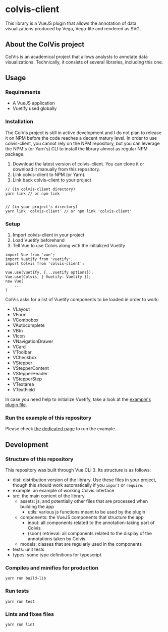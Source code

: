 # colvis-client
This library is a VueJS plugin that allows the annotation of data visualizations produced by Vega, Vega-lite and rendered as SVG.

## About the ColVis project
ColVis is an academical project that allows analysts to annotate data visualizations. Technically, it consists of several libraries, including this one.

## Usage
### Requirements
- A VueJS application
- Vuetify used globally

### Installation
The ColVis project is still in active development and I do not plan to release it on NPM before the code reaches a decent matury level. In order to use colvis-client, you cannot rely on the NPM repository, but you can leverage the NPM's (or Yarn's) CLI to install the library almost as regular NPM package.
1. Download the latest version of colvis-client. You can clone it or download it manually from this repository.
2. Link colvis-client to NPM (or Yarn). 
3. Link back colvis-client to your project

```
// (in colvis-client directory)
yarn link // or npm link


// (in your project's directory)
yarn link 'colvis-client' // or npm link 'colvis-client'
```

### Setup
1. Import colvis-client in your project
2. Load Vuetify beforehand
3. Tell Vue to use Colvis along with the initialized Vuetify

```
import Vue from 'vue';
import Vuetify from 'vuetify';
import Colvis from 'colvis-client';

Vue.use(Vuetify, {...vuetify options});
Vue.use(Colvis, { Vuetify: Vuetify });
new Vue(
    ...
)
```

ColVis asks for a list of Vuetify components to be loaded in order to work:

- VLayout
- VForm
- VCombobox
- VAutocomplete
- VBtn
- VIcon
- VNavigationDrawer
- VCard
- VToolbar
- VCheckbox
- VStepper
- VStepperContent
- VStepperHeader
- VStepperStep
- VTextarea
- VTextField

In case you need help to initialize Vuetify, take a look at the [example's plugin file](https://gogs.vanhulst.one/Human-IST/colvis-client/src/master/example/src/plugins/vuetify.ts).

### Run the example of this repository
Please check [the dedicated page](https://gogs.vanhulst.one/Human-IST/colvis-client/src/master/example) to run the example.

## Development

### Structure of this repository
This repository was built through Vue CLI 3. Its structure is as follows:

- dist: distribution version of the library. Use these files in your project, though this should work automatically if you `import` or `require`.
- example: an example of working Colvis interface
- src: the main content of the library
    - assets: js, and potentially other files that are processed when building the app
        - utils: various js functions meant to be used by the plugin
    - components: the VueJS components that structure the app
        - input: all components related to the annotation-taking part of Colvis
        - (soon) retrieval: all components related to the display of the annotations taken by Colvis 
    - models: classes that are regularly used in the components
- tests: unit tests
- types: some type definitions for typescript

### Compiles and minifies for production
```
yarn run build-lib
```

### Run tests
```
yarn run test
```

### Lints and fixes files
```
yarn run lint
```